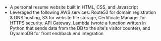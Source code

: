 * A personal resume website built in HTML, CSS, and Javascript
* Leveraged the following AWS services: Route53 for domain registration & DNS hosting, S3 for website file storage, Certificate Manager for HTTPS security; API Gateway, Lambda (wrote a function written in Python that sends data from the DB to the site's visitor counter), and DynamoDB for front end/back end integration
